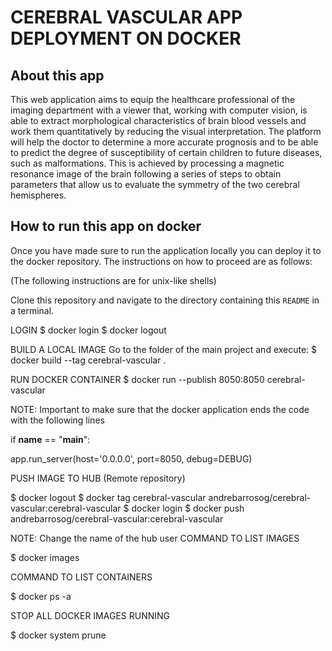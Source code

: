 # CEREBRAL VASCULAR APP DEPLOYMENT ON DOCKER

## About this app

This web application aims to equip the  healthcare professional of the imaging department with a viewer that, working with computer vision, is able to extract morphological characteristics of brain blood vessels and work them quantitatively by reducing the visual interpretation. The platform will help the doctor to determine a more accurate prognosis and to be able to predict the degree of susceptibility of certain children to future diseases, such as malformations.
This is achieved by processing a magnetic resonance image of the brain following a series of steps to obtain parameters that allow us to evaluate the symmetry of the two cerebral hemispheres.

## How to run this app on docker

Once you have made sure to run the application locally you can deploy it to the docker repository. The instructions on how to proceed are as follows:

(The following instructions are for unix-like shells)

Clone this repository and navigate to the directory containing this `README` in
a terminal.

LOGIN
$ docker login
$ docker logout

BUILD A LOCAL IMAGE
Go to the folder of the main project and execute:
$ docker build --tag cerebral-vascular .

RUN DOCKER CONTAINER
$ docker run --publish 8050:8050 cerebral-vascular

NOTE: Important to make sure that the docker application ends the code with the following lines

if __name__ == "__main__":

  app.run_server(host='0.0.0.0', port=8050, debug=DEBUG)

PUSH IMAGE TO HUB (Remote repository)

$ docker logout
$ docker tag cerebral-vascular andrebarrosog/cerebral-vascular:cerebral-vascular
$ docker login
$ docker push andrebarrosog/cerebral-vascular:cerebral-vascular

NOTE: Change the name of the hub user
COMMAND TO LIST IMAGES

$ docker images

COMMAND TO LIST CONTAINERS

$ docker ps -a

STOP ALL DOCKER IMAGES RUNNING

$ docker system prune
